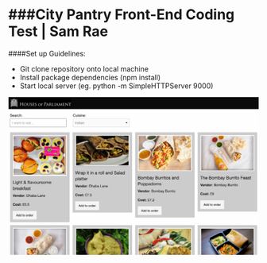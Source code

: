 ###City Pantry Front-End Coding Test | Sam Rae
========================

####Set up Guidelines:

* Git clone repository onto local machine 
* Install package dependencies (npm install)
* Start local server (eg. python -m SimpleHTTPServer 9000)

![Screen shot](/images/screenshot.png?raw=true "screenshot")





